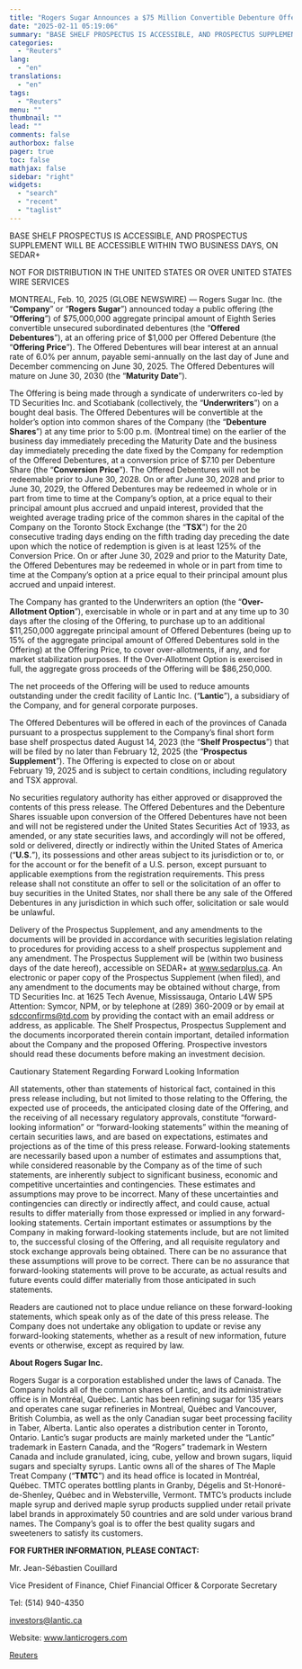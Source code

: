 ```yaml
---
title: "Rogers Sugar Announces a $75 Million Convertible Debenture Offering"
date: "2025-02-11 05:19:06"
summary: "BASE SHELF PROSPECTUS IS ACCESSIBLE, AND PROSPECTUS SUPPLEMENT WILL BE ACCESSIBLE WITHIN TWO BUSINESS DAYS, ON SEDAR+NOT FOR DISTRIBUTION IN THE UNITED STATES OR OVER UNITED STATES WIRE SERVICESMONTREAL, Feb. 10, 2025 (GLOBE NEWSWIRE) — Rogers Sugar Inc. (the “Company” or “Rogers Sugar”) announced today a public offering (the “Offering”)..."
categories:
  - "Reuters"
lang:
  - "en"
translations:
  - "en"
tags:
  - "Reuters"
menu: ""
thumbnail: ""
lead: ""
comments: false
authorbox: false
pager: true
toc: false
mathjax: false
sidebar: "right"
widgets:
  - "search"
  - "recent"
  - "taglist"
---
```


BASE SHELF PROSPECTUS IS ACCESSIBLE, AND PROSPECTUS SUPPLEMENT WILL BE ACCESSIBLE WITHIN TWO BUSINESS DAYS, ON SEDAR+

NOT FOR DISTRIBUTION IN THE UNITED STATES OR OVER UNITED STATES WIRE SERVICES

MONTREAL, Feb. 10, 2025 (GLOBE NEWSWIRE) — Rogers Sugar Inc. (the “**Company**” or “**Rogers Sugar**”) announced today a public offering (the “**Offering**”) of $75,000,000 aggregate principal amount of Eighth Series convertible unsecured subordinated debentures (the “**Offered Debentures**”), at an offering price of $1,000 per Offered Debenture (the “**Offering Price**”). The Offered Debentures will bear interest at an annual rate of 6.0% per annum, payable semi-annually on the last day of June and December commencing on June 30, 2025. The Offered Debentures will mature on June 30, 2030 (the “**Maturity Date**”).

The Offering is being made through a syndicate of underwriters co-led by TD Securities Inc. and Scotiabank (collectively, the “**Underwriters**”) on a bought deal basis. The Offered Debentures will be convertible at the holder’s option into common shares of the Company (the “**Debenture Shares**”) at any time prior to 5:00 p.m. (Montreal time) on the earlier of the business day immediately preceding the Maturity Date and the business day immediately preceding the date fixed by the Company for redemption of the Offered Debentures, at a conversion price of $7.10 per Debenture Share (the “**Conversion Price**”). The Offered Debentures will not be redeemable prior to June 30, 2028. On or after June 30, 2028 and prior to June 30, 2029, the Offered Debentures may be redeemed in whole or in part from time to time at the Company’s option, at a price equal to their principal amount plus accrued and unpaid interest, provided that the weighted average trading price of the common shares in the capital of the Company on the Toronto Stock Exchange (the “**TSX**”) for the 20 consecutive trading days ending on the fifth trading day preceding the date upon which the notice of redemption is given is at least 125% of the Conversion Price. On or after June 30, 2029 and prior to the Maturity Date, the Offered Debentures may be redeemed in whole or in part from time to time at the Company’s option at a price equal to their principal amount plus accrued and unpaid interest.

The Company has granted to the Underwriters an option (the “**Over-Allotment Option**”), exercisable in whole or in part and at any time up to 30 days after the closing of the Offering, to purchase up to an additional $11,250,000 aggregate principal amount of Offered Debentures (being up to 15% of the aggregate principal amount of Offered Debentures sold in the Offering) at the Offering Price, to cover over-allotments, if any, and for market stabilization purposes. If the Over-Allotment Option is exercised in full, the aggregate gross proceeds of the Offering will be $86,250,000.

The net proceeds of the Offering will be used to reduce amounts outstanding under the credit facility of Lantic Inc. (“**Lantic**”), a subsidiary of the Company, and for general corporate purposes.

The Offered Debentures will be offered in each of the provinces of Canada pursuant to a prospectus supplement to the Company’s final short form base shelf prospectus dated August 14, 2023 (the “**Shelf Prospectus**”) that will be filed by no later than February 12, 2025 (the “**Prospectus Supplement**”). The Offering is expected to close on or about February 19, 2025 and is subject to certain conditions, including regulatory and TSX approval.

No securities regulatory authority has either approved or disapproved the contents of this press release. The Offered Debentures and the Debenture Shares issuable upon conversion of the Offered Debentures have not been and will not be registered under the United States Securities Act of 1933, as amended, or any state securities laws, and accordingly will not be offered, sold or delivered, directly or indirectly within the United States of America (“**U.S.**”), its possessions and other areas subject to its jurisdiction or to, or for the account or for the benefit of a U.S. person, except pursuant to applicable exemptions from the registration requirements. This press release shall not constitute an offer to sell or the solicitation of an offer to buy securities in the United States, nor shall there be any sale of the Offered Debentures in any jurisdiction in which such offer, solicitation or sale would be unlawful.

Delivery of the Prospectus Supplement, and any amendments to the documents will be provided in accordance with securities legislation relating to procedures for providing access to a shelf prospectus supplement and any amendment. The Prospectus Supplement will be (within two business days of the date hereof), accessible on SEDAR+ at www.sedarplus.ca. An electronic or paper copy of the Prospectus Supplement (when filed), and any amendment to the documents may be obtained without charge, from TD Securities Inc. at 1625 Tech Avenue, Mississauga, Ontario L4W 5P5 Attention: Symcor, NPM, or by telephone at (289) 360-2009 or by email at sdcconfirms@td.com by providing the contact with an email address or address, as applicable. The Shelf Prospectus, Prospectus Supplement and the documents incorporated therein contain important, detailed information about the Company and the proposed Offering. Prospective investors should read these documents before making an investment decision.

Cautionary Statement Regarding Forward Looking Information

All statements, other than statements of historical fact, contained in this press release including, but not limited to those relating to the Offering, the expected use of proceeds, the anticipated closing date of the Offering, and the receiving of all necessary regulatory approvals, constitute “forward-looking information” or “forward-looking statements” within the meaning of certain securities laws, and are based on expectations, estimates and projections as of the time of this press release. Forward-looking statements are necessarily based upon a number of estimates and assumptions that, while considered reasonable by the Company as of the time of such statements, are inherently subject to significant business, economic and competitive uncertainties and contingencies. These estimates and assumptions may prove to be incorrect. Many of these uncertainties and contingencies can directly or indirectly affect, and could cause, actual results to differ materially from those expressed or implied in any forward-looking statements. Certain important estimates or assumptions by the Company in making forward-looking statements include, but are not limited to, the successful closing of the Offering, and all requisite regulatory and stock exchange approvals being obtained. There can be no assurance that these assumptions will prove to be correct. There can be no assurance that forward-looking statements will prove to be accurate, as actual results and future events could differ materially from those anticipated in such statements.

Readers are cautioned not to place undue reliance on these forward-looking statements, which speak only as of the date of this press release. The Company does not undertake any obligation to update or revise any forward-looking statements, whether as a result of new information, future events or otherwise, except as required by law.

**About Rogers Sugar Inc.** 

Rogers Sugar is a corporation established under the laws of Canada. The Company holds all of the common shares of Lantic, and its administrative office is in Montréal, Québec. Lantic has been refining sugar for 135 years and operates cane sugar refineries in Montreal, Québec and Vancouver, British Columbia, as well as the only Canadian sugar beet processing facility in Taber, Alberta. Lantic also operates a distribution center in Toronto, Ontario. Lantic’s sugar products are mainly marketed under the “Lantic” trademark in Eastern Canada, and the “Rogers” trademark in Western Canada and include granulated, icing, cube, yellow and brown sugars, liquid sugars and specialty syrups. Lantic owns all of the shares of The Maple Treat Company (“**TMTC**”) and its head office is located in Montréal, Québec. TMTC operates bottling plants in Granby, Dégelis and St-Honoré-de-Shenley, Québec and in Websterville, Vermont. TMTC’s products include maple syrup and derived maple syrup products supplied under retail private label brands in approximately 50 countries and are sold under various brand names. The Company’s goal is to offer the best quality sugars and sweeteners to satisfy its customers.

**FOR FURTHER INFORMATION, PLEASE CONTACT:** 

Mr. Jean-Sébastien Couillard

Vice President of Finance, Chief Financial Officer & Corporate Secretary

Tel: (514) 940-4350

investors@lantic.ca

Website: www.lanticrogers.com

[Reuters](https://www.tradingview.com/news/reuters.com,2025-02-10:newsml_GNX5ZLWG0:0-rogers-sugar-announces-a-75-million-convertible-debenture-offering/)
